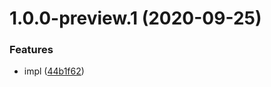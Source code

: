 # 1.0.0-preview.1 (2020-09-25)


### Features

* impl ([44b1f62](https://github.com/mob-sakai/UIEffectSnapshot/commit/44b1f6271328c69c5801ddb3ce49961ee2b27b8f))
